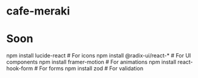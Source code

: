 # cafe-meraki


# Soon
npm install lucide-react          # For icons
npm install @radix-ui/react-*     # For UI components
npm install framer-motion         # For animations
npm install react-hook-form       # For forms
npm install zod                   # For validation